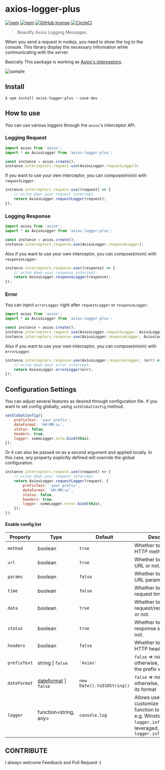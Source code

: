 # axios-logger-plus

[![npm](https://img.shields.io/npm/v/axios-logger-plus.svg)](https://www.npmjs.com/package/axios-logger-plus)
[![npm](https://img.shields.io/npm/dm/axios-logger-plus.svg)](https://www.npmjs.com/package/axios-logger-plus)
[![GitHub license](https://img.shields.io/github/license/webbrother/axios-logger-plus.svg)](https://github.com/webbrother/axios-logger-plus/blob/master/LICENSE)
[![CircleCI](https://circleci.com/gh/webbrother/axios-logger-plus/tree/master.svg?style=svg)](https://circleci.com/gh/webbrother/axios-logger-plus/tree/master)

> Beautify Axios Logging Messages.

When you send a request in nodejs, you need to show the log to the console.
This library display the necessary information while communicating with the server.

Basically This package is working as [Axios's interceptors](https://github.com/axios/axios#interceptors).

![sample](https://user-images.githubusercontent.com/10627668/41816761-1700b662-77c8-11e8-80d4-7d223169364a.png)

## Install

```
$ npm install axios-logger-plus --save-dev
```

## How to use

You can use various loggers through the `axios`'s interceptor API.

### Logging Request

```javascript
import axios from 'axios';
import * as AxiosLogger from 'axios-logger-plus';

const instance = axios.create();
instance.interceptors.request.use(AxiosLogger.requestLogger);
```

If you want to use your own interceptor, you can compose(mixin) with `requestLogger`.

```javascript
instance.interceptors.request.use((request) => {
    // write down your request intercept.
    return AxiosLogger.requestLogger(request);
});
```

### Logging Response

```javascript
import axios from 'axios';
import * as AxiosLogger from 'axios-logger-plus';

const instance = axios.create();
instance.interceptors.response.use(AxiosLogger.responseLogger);
```

Also if you want to use your own interceptor, you can compose(mixin) with `responseLogger`.

```javascript
instance.interceptors.response.use((response) => {
    // write down your response intercept.
    return AxiosLogger.responseLogger(response);
});
```

### Error

You can inject `errorLogger` right after `requestLogger` or `responseLogger`.

```javascript
import axios from 'axios';
import * as AxiosLogger from 'axios-logger-plus';

const instance = axios.create();
instance.interceptors.request.use(AxiosLogger.requestLogger, AxiosLogger.errorLogger);
instance.interceptors.response.use(AxiosLogger.responseLogger, AxiosLogger.errorLogger);
```

Also if you want to use your own interceptor, you can compose(mixin) with `errorLogger`.

```javascript
instance.interceptors.response.use(AxiosLogger.responseLogger, (err) => {
    // write down your error intercept.
    return AxiosLogger.errorLogger(err);
});
```

## Configuration Settings

You can adjust several features as desired through configuration file.
If you want to set config globally, using `setGlobalConfig` method.

```javascript
setGlobalConfig({
    prefixText: 'your prefix',
    dateFormat: 'HH:MM:ss',
    status: false,
    headers: true,
    logger: someLogger.info.bind(this),
});
```

Or it can also be passed on as a second argument and applied locally. In this case, any property explicitly defined will
override the global configuration.

```javascript
instance.interceptors.request.use((request) => {
    // write down your request intercept.
    return AxiosLogger.requestLogger(request, {
        prefixText: 'your prefix',
        dateFormat: 'HH:MM:ss',
        status: false,
        headers: true,
        logger: someLogger.error.bind(this),
    });
});
```

#### Enable config list

| Property     | Type                                                                | Default                    | Description                                                                                                                                    |
| ------------ | ------------------------------------------------------------------- | -------------------------- | ---------------------------------------------------------------------------------------------------------------------------------------------- |
| `method`     | boolean                                                             | `true`                     | Whether to include HTTP method or not.                                                                                                         |
| `url`        | boolean                                                             | `true`                     | Whether to include the URL or not.                                                                                                             |
| `params`     | boolean                                                             | `false`                    | Whether to include the URL params or not.                                                                                                      |
| `time`       | boolean                                                             | `false`                    | Whether to include the request time or not.                                                                                                    |
| `data`       | boolean                                                             | `true`                     | Whether to include request/response data or not.                                                                                               |
| `status`     | boolean                                                             | `true`                     | Whether to include response statuses or not.                                                                                                   |
| `headers`    | boolean                                                             | `false`                    | Whether to include HTTP headers or not.                                                                                                        |
| `prefixText` | string \| `false`                                                   | `'Axios'`                  | `false` => no prefix, otherwise, customize the prefix wanted.                                                                                  |
| `dateFormat` | [dateformat](https://github.com/felixge/node-dateformat) \| `false` | `new Date().toISOString()` | `false` => no timestamp, otherwise, customize its format                                                                                       |
| `logger`     | function<string, any>                                               | `console.log`              | Allows users to customize the logger function to be used. e.g. Winston's `logger.info` could be leveraged, like this: `logger.info.bind(this)` |

## CONTRIBUTE

I always welcome Feedback and Pull Request :)
